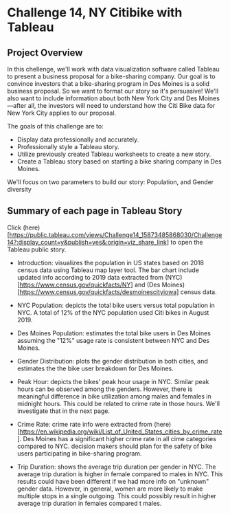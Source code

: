 # Challenge 14, NY Citibike with Tableau

## Project Overview
In this chellenge, we'll work with data visualization software called Tableau to present a business proposal for a bike-sharing company. 
Our goal is to convince investors that a bike-sharing program in Des Moines is a solid business proposal. So we want to format our story so it's persuasive! We'll also want to include information about both New York City and Des Moines—after all, the investors will need to understand how the Citi Bike data for New York City applies to our proposal.

The goals of this challenge are to:

- Display data professionally and accurately.
- Professionally style a Tableau story.
- Utilize previously created Tableau worksheets to create a new story.
- Create a Tableau story based on starting a bike sharing company in Des Moines.

We'll focus on two parameters to build our story: Population, and Gender diversity

## Summary of each page in Tableau Story
Click (here)[https://public.tableau.com/views/Challenge14_15873485868030/Challenge14?:display_count=y&publish=yes&:origin=viz_share_link] to open the Tableau public story.

- Introduction: visualizes the population in US states based on 2018 census data using Tableau map layer tool. The bar chart include updated info according to 2019 data extracted from (NYC)[https://www.census.gov/quickfacts/NY] and (Des Moines)[https://www.census.gov/quickfacts/desmoinescityiowa] census data.

- NYC Population: depicts the total bike users versus total population in NYC. A total of 12% of the NYC population used Citi bikes in August 2019.

- Des Moines Population: estimates the total bike users in Des Moines assuming the "12%" usage rate is consistent between NYC and Des Moines.

- Gender Distribution: plots the gender distribution in both cities, and estimates the the bike user breakdown for Des Moines.

- Peak Hour: depicts the bikes' peak hour usage in NYC. Similar peak hours can be observed among the genders. However, there is meaningful difference in bike utilization among males and females in midnight hours. This could be related to crime rate in those hours. We'll investigate that in the next page.

- Crime Rate: crime rate info were extracted from (here)[https://en.wikipedia.org/wiki/List_of_United_States_cities_by_crime_rate]. Des Moines has a significant higher crime rate in all cime categories compared to NYC. decision makers should plan for the safety of bike users participating in bike-sharing program.

- Trip Duration: shows the average trip duration per gender in NYC. The average trip duration is higher in female compared to males in NYC. This results could have been different if we had more info on "unknown" gender data. However, in general, women are more likely to make multiple stops in a single outgoing. This could possibly result in higher average trip duration in females compared t males.
